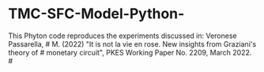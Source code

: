 # TMC-SFC-Model-Python-
This Phyton code reproduces the experiments discussed in: Veronese Passarella, # M. (2022) "It is not la vie en rose. New insights from Graziani's theory of # monetary circuit", PKES Working Paper No. 2209, March 2022. #
